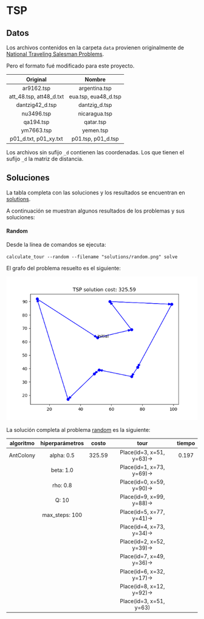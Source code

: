 # TSP

## Datos

Los archivos contenidos en la carpeta `data` provienen originalmente
de [National Traveling Salesman Problems](https://www.math.uwaterloo.ca/tsp/world/countries.html).

Pero el formato fué modificado para este proyecto.

| Original                | Nombre               |
|:-----------------------:|:--------------------:|
| ar9162.tsp              | argentina.tsp        |
| att_48.tsp, att48_d.txt | eua.tsp, eua48_d.tsp |
| dantzig42_d.tsp         | dantzig_d.tsp        |
| nu3496.tsp              | nicaragua.tsp        |
| qa194.tsp               | qatar.tsp            |
| ym7663.tsp              | yemen.tsp            |
| p01_d.txt, p01_xy.txt   | p01.tsp, p01_d.tsp   |

Los archivos sin sufijo `_d` contienen las coordenadas. Los que tienen
el sufijo `_d` la matriz de distancia.


## Soluciones

La tabla completa con las soluciones y los resultados se encuentran en [solutions](solutions).

A continuación se muestran algunos resultados de los problemas y sus soluciones:

#### Random

Desde la línea de comandos se ejecuta: 

`calculate_tour --random --filename "solutions/random.png" solve`

El grafo del problema resuelto es el siguiente:

![random](https://github.com/carlosgeovany/tsp/blob/master/solutions/random.png)

La solución completa al problema [random](https://github.com/carlosgeovany/tsp/blob/master/solutions/random.txt)
es la siguiente:

| algoritmo | hiperparámetros | costo | tour                      | tiempo |
|:---------:|:---------------:|:-----:|:-------------------------:|:------:|
| AntColony | alpha: 0.5 	  | 325.59| Place(id=3, x=51, y=63)-> | 0.197  |
|			| beta: 1.0		  |		  |	Place(id=1, x=73, y=69)-> |        |
|			| rho: 0.8		  |		  |	Place(id=0, x=59, y=90)-> |		   |	
|			| Q: 10			  |		  |	Place(id=9, x=99, y=88)-> |        |
|			| max_steps: 100  |		  |	Place(id=5, x=77, y=41)-> |        |
|			|				  |		  |	Place(id=4, x=73, y=34)-> |        |
|			|				  |		  |	Place(id=2, x=52, y=39)-> |		   |
|			|				  |		  |	Place(id=7, x=49, y=36)-> |		   |
|			|				  |		  |	Place(id=6, x=32, y=17)-> |		   |
|			|				  |		  |	Place(id=8, x=12, y=92)-> |  	   |
|			|				  |		  |	Place(id=3, x=51, y=63)	  |		   |
 
#### 